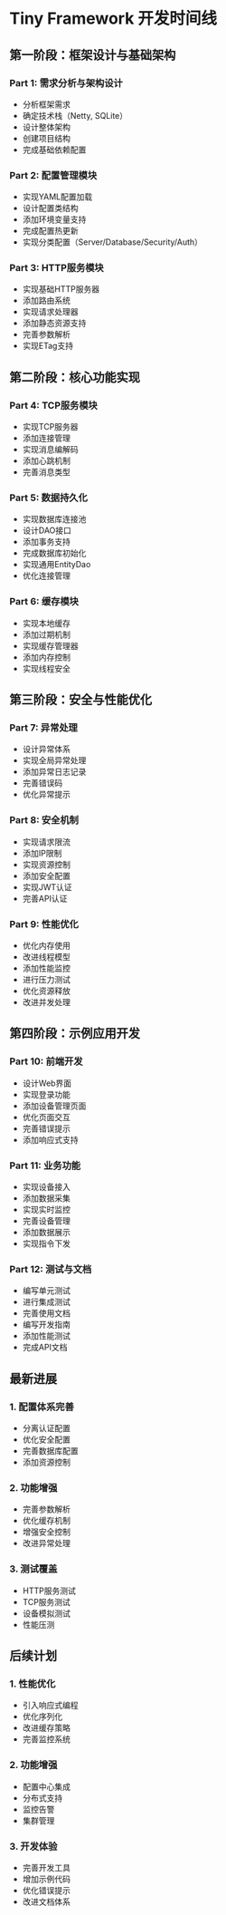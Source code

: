 # Tiny Framework 开发时间线

## 第一阶段：框架设计与基础架构

### Part 1: 需求分析与架构设计

- 分析框架需求
- 确定技术栈（Netty, SQLite）
- 设计整体架构
- 创建项目结构
- 完成基础依赖配置

### Part 2: 配置管理模块

- 实现YAML配置加载
- 设计配置类结构
- 添加环境变量支持
- 完成配置热更新
- 实现分类配置（Server/Database/Security/Auth）

### Part 3: HTTP服务模块

- 实现基础HTTP服务器
- 添加路由系统
- 实现请求处理器
- 添加静态资源支持
- 完善参数解析
- 实现ETag支持

## 第二阶段：核心功能实现

### Part 4: TCP服务模块

- 实现TCP服务器
- 添加连接管理
- 实现消息编解码
- 添加心跳机制
- 完善消息类型

### Part 5: 数据持久化

- 实现数据库连接池
- 设计DAO接口
- 添加事务支持
- 完成数据库初始化
- 实现通用EntityDao
- 优化连接管理

### Part 6: 缓存模块

- 实现本地缓存
- 添加过期机制
- 实现缓存管理器
- 添加内存控制
- 实现线程安全

## 第三阶段：安全与性能优化

### Part 7: 异常处理

- 设计异常体系
- 实现全局异常处理
- 添加异常日志记录
- 完善错误码
- 优化异常提示

### Part 8: 安全机制

- 实现请求限流
- 添加IP限制
- 实现资源控制
- 添加安全配置
- 实现JWT认证
- 完善API认证

### Part 9: 性能优化

- 优化内存使用
- 改进线程模型
- 添加性能监控
- 进行压力测试
- 优化资源释放
- 改进并发处理

## 第四阶段：示例应用开发

### Part 10: 前端开发

- 设计Web界面
- 实现登录功能
- 添加设备管理页面
- 优化页面交互
- 完善错误提示
- 添加响应式支持

### Part 11: 业务功能

- 实现设备接入
- 添加数据采集
- 实现实时监控
- 完善设备管理
- 添加数据展示
- 实现指令下发

### Part 12: 测试与文档

- 编写单元测试
- 进行集成测试
- 完善使用文档
- 编写开发指南
- 添加性能测试
- 完成API文档

## 最新进展

### 1. 配置体系完善

- 分离认证配置
- 优化安全配置
- 完善数据库配置
- 添加资源控制

### 2. 功能增强

- 完善参数解析
- 优化缓存机制
- 增强安全控制
- 改进异常处理

### 3. 测试覆盖

- HTTP服务测试
- TCP服务测试
- 设备模拟测试
- 性能压测

## 后续计划

### 1. 性能优化

- 引入响应式编程
- 优化序列化
- 改进缓存策略
- 完善监控系统

### 2. 功能增强

- 配置中心集成
- 分布式支持
- 监控告警
- 集群管理

### 3. 开发体验

- 完善开发工具
- 增加示例代码
- 优化错误提示
- 改进文档体系 